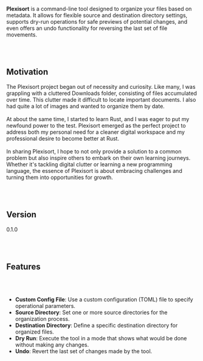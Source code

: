 **Plexisort** is a command-line tool designed to organize your files based on metadata. It allows for flexible source and destination directory settings, supports dry-run operations for safe previews of potential changes, and even offers an undo functionality for reversing the last set of file movements.

<br />
<br />

## Motivation

The Plexisort project began out of necessity and curiosity. Like many, I was grappling with a cluttered Downloads folder, consisting of files accumulated over time. This clutter made it difficult to locate important documents. I also had quite a lot of images and wanted to organize them by date.
<br />
<br />
At about the same time, I started to learn Rust, and I was eager to put my newfound power to the test. Plexisort emerged as the perfect project to address both my personal need for a cleaner digital workspace and my professional desire to become better at Rust.
<br />
<br />
In sharing Plexisort, I hope to not only provide a solution to a common problem but also inspire others to embark on their own learning journeys. Whether it's tackling digital clutter or learning a new programming language, the essence of Plexisort is about embracing challenges and turning them into opportunities for growth.

<br />
<br />

## Version

0.1.0

<br />
<br />

## Features
<br />
<br />

- **Custom Config File**: Use a custom configuration (TOML) file to specify operational parameters.
- **Source Directory**: Set one or more source directories for the organization process.
- **Destination Directory**: Define a specific destination directory for organized files.
- **Dry Run**: Execute the tool in a mode that shows what would be done without making any changes.
- **Undo**: Revert the last set of changes made by the tool.

